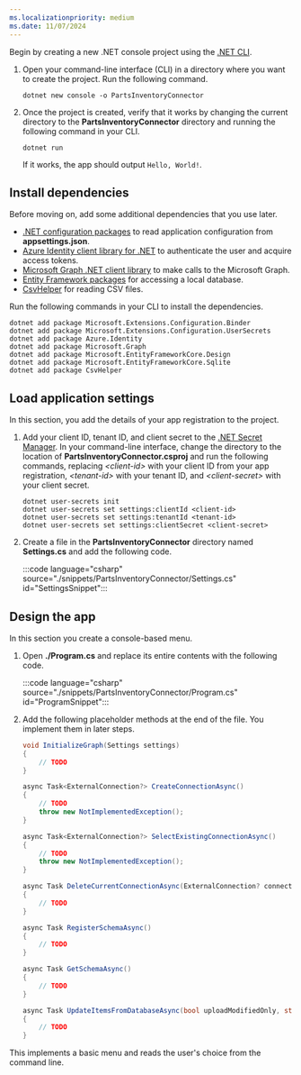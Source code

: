```yaml
---
ms.localizationpriority: medium
ms.date: 11/07/2024
---
```


<!-- markdownlint-disable MD041 -->

Begin by creating a new .NET console project using the [.NET CLI](/dotnet/core/tools/).

1. Open your command-line interface (CLI) in a directory where you want to create the project. Run the following command.

    ```dotnetcli
    dotnet new console -o PartsInventoryConnector
    ```

1. Once the project is created, verify that it works by changing the current directory to the **PartsInventoryConnector** directory and running the following command in your CLI.

    ```dotnetcli
    dotnet run
    ```

    If it works, the app should output `Hello, World!`.

## Install dependencies

Before moving on, add some additional dependencies that you use later.

- [.NET configuration packages](/dotnet/core/extensions/configuration) to read application configuration from **appsettings.json**.
- [Azure Identity client library for .NET](https://www.nuget.org/packages/Azure.Identity) to authenticate the user and acquire access tokens.
- [Microsoft Graph .NET client library](https://github.com/microsoftgraph/msgraph-sdk-dotnet) to make calls to the Microsoft Graph.
- [Entity Framework packages](/ef) for accessing a local database.
- [CsvHelper](https://www.nuget.org/packages/CsvHelper) for reading CSV files.

Run the following commands in your CLI to install the dependencies.

```Shell
dotnet add package Microsoft.Extensions.Configuration.Binder
dotnet add package Microsoft.Extensions.Configuration.UserSecrets
dotnet add package Azure.Identity
dotnet add package Microsoft.Graph
dotnet add package Microsoft.EntityFrameworkCore.Design
dotnet add package Microsoft.EntityFrameworkCore.Sqlite
dotnet add package CsvHelper
```

## Load application settings

In this section, you add the details of your app registration to the project.

1. Add your client ID, tenant ID, and client secret to the [.NET Secret Manager](/aspnet/core/security/app-secrets). In your command-line interface, change the directory to the location of **PartsInventoryConnector.csproj** and run the following commands, replacing *&lt;client-id&gt;* with your client ID from your app registration, *&lt;tenant-id&gt;* with your tenant ID, and *&lt;client-secret&gt;* with your client secret.

    ```dotnetcli
    dotnet user-secrets init
    dotnet user-secrets set settings:clientId <client-id>
    dotnet user-secrets set settings:tenantId <tenant-id>
    dotnet user-secrets set settings:clientSecret <client-secret>
    ```

1. Create a file in the **PartsInventoryConnector** directory named **Settings.cs** and add the following code.

    :::code language="csharp" source="./snippets/PartsInventoryConnector/Settings.cs" id="SettingsSnippet":::

## Design the app

In this section you create a console-based menu.

1. Open **./Program.cs** and replace its entire contents with the following code.

    :::code language="csharp" source="./snippets/PartsInventoryConnector/Program.cs" id="ProgramSnippet":::

1. Add the following placeholder methods at the end of the file. You implement them in later steps.

    ```csharp
    void InitializeGraph(Settings settings)
    {
        // TODO
    }

    async Task<ExternalConnection?> CreateConnectionAsync()
    {
        // TODO
        throw new NotImplementedException();
    }

    async Task<ExternalConnection?> SelectExistingConnectionAsync()
    {
        // TODO
        throw new NotImplementedException();
    }

    async Task DeleteCurrentConnectionAsync(ExternalConnection? connection)
    {
        // TODO
    }

    async Task RegisterSchemaAsync()
    {
        // TODO
    }

    async Task GetSchemaAsync()
    {
        // TODO
    }

    async Task UpdateItemsFromDatabaseAsync(bool uploadModifiedOnly, string? tenantId)
    {
        // TODO
    }
    ```

This implements a basic menu and reads the user's choice from the command line.
